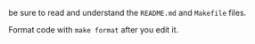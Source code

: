 be sure to read and understand the `README.md` and `Makefile` files.

Format code with `make format` after you edit it.
